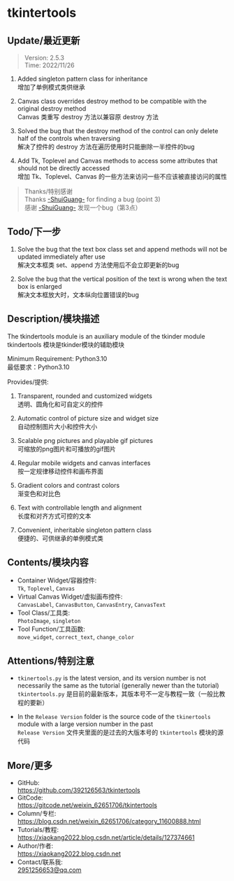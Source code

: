 **tkintertools**
================

Update/最近更新
-------------------
> Version: 2.5.3  
> Time: 2022/11/26

1. Added singleton pattern class for inheritance  
增加了单例模式类供继承

2. Canvas class overrides destroy method to be compatible with the original destroy method  
Canvas 类重写 destroy 方法以兼容原 destroy 方法

3. Solved the bug that the destroy method of the control can only delete half of the controls when traversing  
解决了控件的 destroy 方法在遍历使用时只能删除一半控件的bug

4. Add Tk, Toplevel and Canvas methods to access some attributes that should not be directly accessed  
增加 Tk、Toplevel、Canvas 的一些方法来访问一些不应该被直接访问的属性

> Thanks/特别感谢  
Thanks [-ShuiGuang-](https://blog.csdn.net/atlantis618) for finding a bug (point 3)  
感谢 [-ShuiGuang-](https://blog.csdn.net/atlantis618) 发现一个bug（第3点）

Todo/下一步
----------

1. Solve the bug that the text box class set and append methods will not be updated immediately after use  
解决文本框类 set、append 方法使用后不会立即更新的bug

2. Solve the bug that the vertical position of the text is wrong when the text box is enlarged  
解决文本框放大时，文本纵向位置错误的bug

Description/模块描述
-------------------

The tkindertools module is an auxiliary module of the tkinder module  
tkindertools 模块是tkinder模块的辅助模块

Minimum Requirement: Python3.10  
最低要求：Python3.10

Provides/提供:
1. Transparent, rounded and customized widgets  
透明、圆角化和可自定义的控件

2. Automatic control of picture size and widget size  
自动控制图片大小和控件大小

3. Scalable png pictures and playable gif pictures  
可缩放的png图片和可播放的gif图片

4. Regular mobile widgets and canvas interfaces  
按一定规律移动控件和画布界面

5. Gradient colors and contrast colors  
渐变色和对比色

6. Text with controllable length and alignment  
长度和对齐方式可控的文本

7. Convenient, inheritable singleton pattern class  
便捷的、可供继承的单例模式类

Contents/模块内容
----------------

* Container Widget/容器控件:  
`Tk`, `Toplevel`, `Canvas`
* Virtual Canvas Widget/虚拟画布控件:  
`CanvasLabel`, `CanvasButton`, `CanvasEntry`, `CanvasText`
* Tool Class/工具类:  
`PhotoImage`, `singleton`
* Tool Function/工具函数:  
`move_widget`, `correct_text`, `change_color`

Attentions/特别注意
------------------

* `tkinertools.py` is the latest version, and its version number is not necessarily the same as the tutorial (generally newer than the tutorial)  
`tkintertools.py` 是目前的最新版本，其版本号不一定与教程一致（一般比教程的要新）

* In the `Release Version` folder is the source code of the `tkinertools` module with a large version number in the past  
`Release Version` 文件夹里面的是过去的大版本号的 `tkintertools` 模块的源代码

More/更多
--------

* GitHub:  
https://github.com/392126563/tkintertools
* GitCode:  
https://gitcode.net/weixin_62651706/tkintertools
* Column/专栏:  
https://blog.csdn.net/weixin_62651706/category_11600888.html
* Tutorials/教程:  
https://xiaokang2022.blog.csdn.net/article/details/127374661
* Author/作者:  
https://xiaokang2022.blog.csdn.net
* Contact/联系我:  
2951256653@qq.com
